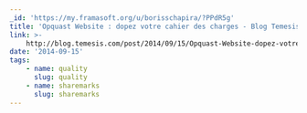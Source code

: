 ```yaml
---
_id: 'https://my.framasoft.org/u/borisschapira/?PPdR5g'
title: 'Opquast Website : dopez votre cahier des charges - Blog Temesis'
link: >-
    http://blog.temesis.com/post/2014/09/15/Opquast-Website-dopez-votre-cahier-des-charges
date: '2014-09-15'
tags:
    - name: quality
      slug: quality
    - name: sharemarks
      slug: sharemarks
---
```


<div class="markdown"><p></p></div>
